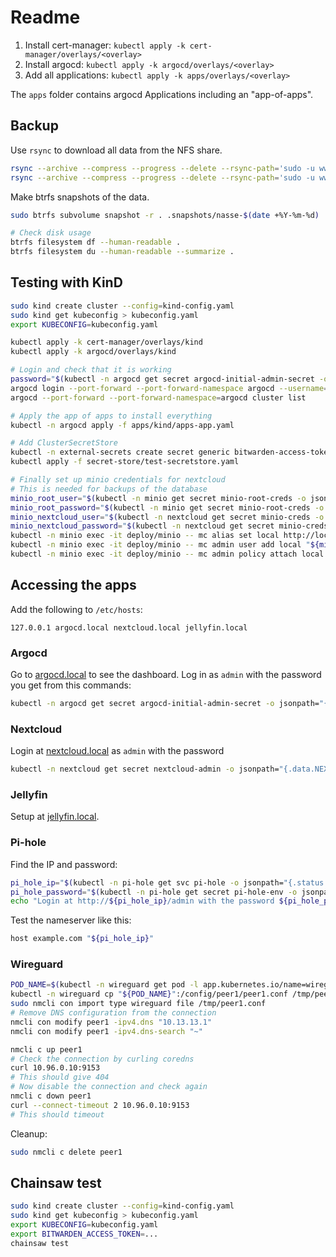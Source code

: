 # Readme

1. Install cert-manager: `kubectl apply -k cert-manager/overlays/<overlay>`
2. Install argocd: `kubectl apply -k argocd/overlays/<overlay>`
3. Add all applications: `kubectl apply -k apps/overlays/<overlay>`

The `apps` folder contains argocd Applications including an "app-of-apps".

## Backup

Use `rsync` to download all data from the NFS share.

```bash
rsync --archive --compress --progress --delete --rsync-path='sudo -u www-data rsync' lennart@bombur:/media/data/personal-cloud/nextcloud ./
rsync --archive --compress --progress --delete --rsync-path='sudo -u www-data rsync' lennart@bombur:/media/data/personal-cloud/minio ./
```

Make btrfs snapshots of the data.

```bash
sudo btrfs subvolume snapshot -r . .snapshots/nasse-$(date +%Y-%m-%d)

# Check disk usage
btrfs filesystem df --human-readable .
btrfs filesystem du --human-readable --summarize .
```

## Testing with KinD

```bash
sudo kind create cluster --config=kind-config.yaml
sudo kind get kubeconfig > kubeconfig.yaml
export KUBECONFIG=kubeconfig.yaml

kubectl apply -k cert-manager/overlays/kind
kubectl apply -k argocd/overlays/kind

# Login and check that it is working
password="$(kubectl -n argocd get secret argocd-initial-admin-secret -o jsonpath="{.data.password}" | base64 -d)"
argocd login --port-forward --port-forward-namespace argocd --username=admin --password="${password}"
argocd --port-forward --port-forward-namespace=argocd cluster list

# Apply the app of apps to install everything
kubectl -n argocd apply -f apps/kind/apps-app.yaml

# Add ClusterSecretStore
kubectl -n external-secrets create secret generic bitwarden-access-token --from-literal=token=...
kubectl apply -f secret-store/test-secretstore.yaml

# Finally set up minio credentials for nextcloud
# This is needed for backups of the database
minio_root_user="$(kubectl -n minio get secret minio-root-creds -o jsonpath="{.data.MINIO_ROOT_USER}" | base64 -d)"
minio_root_password="$(kubectl -n minio get secret minio-root-creds -o jsonpath="{.data.MINIO_ROOT_PASSWORD}" | base64 -d)"
minio_nextcloud_user="$(kubectl -n nextcloud get secret minio-creds -o jsonpath="{.data.USER}" | base64 -d)"
minio_nextcloud_password="$(kubectl -n nextcloud get secret minio-creds -o jsonpath="{.data.PASSWORD}" | base64 -d)"
kubectl -n minio exec -it deploy/minio -- mc alias set local http://localhost:9000 "${minio_root_user}" "${minio_root_password}"
kubectl -n minio exec -it deploy/minio -- mc admin user add local "${minio_nextcloud_user}" "${minio_nextcloud_password}"
kubectl -n minio exec -it deploy/minio -- mc admin policy attach local readwrite --user "${minio_nextcloud_user}"
```

## Accessing the apps

Add the following to `/etc/hosts`:

```
127.0.0.1 argocd.local nextcloud.local jellyfin.local
```

### Argocd

Go to [argocd.local](https://argocd.local) to see the dashboard.
Log in as `admin` with the password you get from this commands:

```bash
kubectl -n argocd get secret argocd-initial-admin-secret -o jsonpath="{.data.password}" | base64 -d
```

### Nextcloud

Login at [nextcloud.local](https://nextcloud.local) as `admin` with the password

```bash
kubectl -n nextcloud get secret nextcloud-admin -o jsonpath="{.data.NEXTCLOUD_ADMIN_PASSWORD}" | base64 -d
```

### Jellyfin

Setup at [jellyfin.local](https://jellyfin.local).

### Pi-hole

Find the IP and password:

```bash
pi_hole_ip="$(kubectl -n pi-hole get svc pi-hole -o jsonpath="{.status.loadBalancer.ingress[].ip}")"
pi_hole_password="$(kubectl -n pi-hole get secret pi-hole-env -o jsonpath="{.data.WEBPASSWORD}" | base64 -d)"
echo "Login at http://${pi_hole_ip}/admin with the password ${pi_hole_password}"
```

Test the nameserver like this:

```bash
host example.com "${pi_hole_ip}"
```

### Wireguard

```bash
POD_NAME=$(kubectl -n wireguard get pod -l app.kubernetes.io/name=wireguard -o jsonpath="{.items[0].metadata.name}")
kubectl -n wireguard cp "${POD_NAME}":/config/peer1/peer1.conf /tmp/peer1.conf
sudo nmcli con import type wireguard file /tmp/peer1.conf
# Remove DNS configuration from the connection
nmcli con modify peer1 -ipv4.dns "10.13.13.1"
nmcli con modify peer1 -ipv4.dns-search "~"

nmcli c up peer1
# Check the connection by curling coredns
curl 10.96.0.10:9153
# This should give 404
# Now disable the connection and check again
nmcli c down peer1
curl --connect-timeout 2 10.96.0.10:9153
# This should timeout
```

Cleanup:

```bash
sudo nmcli c delete peer1
```
 ## Chainsaw test

 ```bash
sudo kind create cluster --config=kind-config.yaml
sudo kind get kubeconfig > kubeconfig.yaml
export KUBECONFIG=kubeconfig.yaml
export BITWARDEN_ACCESS_TOKEN=...
chainsaw test
 ```
